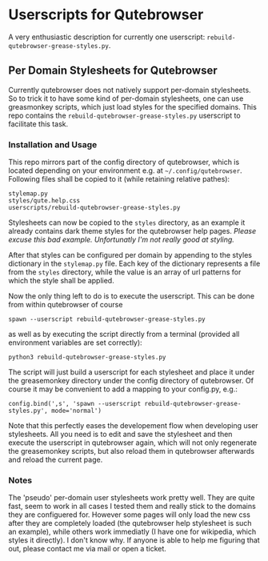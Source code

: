 # Userscripts for Qutebrowser

A very enthusiastic description for currently one userscript:
`rebuild-qutebrowser-grease-styles.py`.

## Per Domain Stylesheets for Qutebrowser

Currently qutebrowser does not natively support per-domain stylesheets. So to
trick it to have some kind of per-domain stylesheets, one can use greasmonkey
scripts, which just load styles for the specified domains. This repo contains
the `rebuild-qutebrowser-grease-styles.py` userscript to facilitate this task.

### Installation and Usage

This repo mirrors part of the config directory of qutebrowser, which is located
depending on your environment e.g. at `~/.config/qutebrowser`. Following files
shall be copied to it (while retaining relative pathes):
```
stylemap.py
styles/qute.help.css
userscripts/rebuild-qutebrowser-grease-styles.py
```
Stylesheets can now be copied to the `styles` directory, as an example it
already contains dark theme styles for the qutebrowser help pages. *Please
excuse this bad example. Unfortunatly I'm not really good at styling.*

After that styles can be configured per domain by appending to the styles
dictionary in the `stylemap.py` file. Each key of the dictionary represents a
file from the `styles` directory, while the value is an array of url patterns
for which the style shall be applied.

Now the only thing left to do is to execute the userscript. This can be done
from within qutebrowser of course
```
spawn --userscript rebuild-qutebrowser-grease-styles.py
```
as well as by executing the script directly from a terminal (provided all
environment variables are set correctly):
```
python3 rebuild-qutebrowser-grease-styles.py
```
The script will just build a userscript for each stylesheet and place it under
the greasemonkey directory under the config directory of qutebrowser.
Of course it may be convenient to add a mapping to your config.py, e.g.:
```
config.bind(',s', 'spawn --userscript rebuild-qutebrowser-grease-styles.py', mode='normal')
```
Note that this perfectly eases the developement flow when developing user
stylesheets. All you need is to edit and save the stylesheet and then execute
the userscript in qutebrowser again, which will not only regenerate the
greasemonkey scripts, but also reload them in qutebrowser afterwards and reload
the current page.

### Notes

The 'pseudo' per-domain user stylesheets work pretty well. They are quite fast,
seem to work in all cases I tested them and really stick to the domains they are
configuered for. However some pages will only load the new css after they are
completely loaded (the qutebrowser help stylesheet is such an example), while
others work immediatly (I have one for wikipedia, which styles it directly). I
don't know why. If anyone is able to help me figuring that out, please contact
me via mail or open a ticket.
